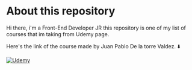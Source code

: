 # About this repository

Hi there, i'm a Front-End Developer JR this repository is one of my list of courses that im taking
from Udemy page.

Here's the link of the course made by Juan Pablo De la torre Valdez. :arrow_down:

[![Udemy](https://res.cloudinary.com/jesus0311/image/upload/v1597008795/TypeScript%20Udemy/udemy_kuvv26.png)](https://www.udemy.com/course/react-de-principiante-a-experto-creando-mas-de-10-aplicaciones/)
